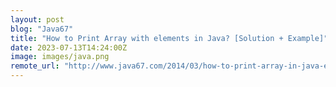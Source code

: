 ```yaml
---
layout: post
blog: "Java67"
title: "How to Print Array with elements in Java? [Solution + Example]"
date: 2023-07-13T14:24:00Z
image: images/java.png
remote_url: "http://www.java67.com/2014/03/how-to-print-array-in-java-example-tutorial.html"
---
```

